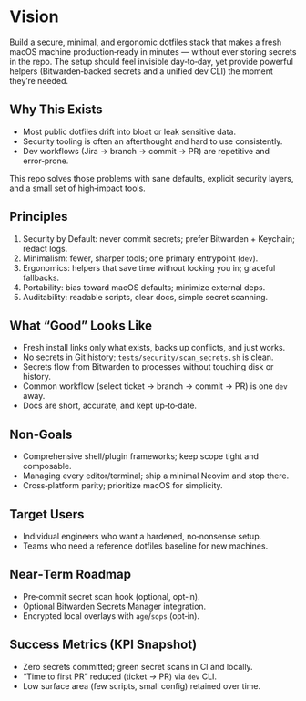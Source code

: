 # Vision

Build a secure, minimal, and ergonomic dotfiles stack that makes a fresh macOS machine production‑ready in minutes — without ever storing secrets in the repo. The setup should feel invisible day‑to‑day, yet provide powerful helpers (Bitwarden‑backed secrets and a unified dev CLI) the moment they’re needed.

## Why This Exists

- Most public dotfiles drift into bloat or leak sensitive data.
- Security tooling is often an afterthought and hard to use consistently.
- Dev workflows (Jira → branch → commit → PR) are repetitive and error‑prone.

This repo solves those problems with sane defaults, explicit security layers, and a small set of high‑impact tools.

## Principles

1. Security by Default: never commit secrets; prefer Bitwarden + Keychain; redact logs.
2. Minimalism: fewer, sharper tools; one primary entrypoint (`dev`).
3. Ergonomics: helpers that save time without locking you in; graceful fallbacks.
4. Portability: bias toward macOS defaults; minimize external deps.
5. Auditability: readable scripts, clear docs, simple secret scanning.

## What “Good” Looks Like

- Fresh install links only what exists, backs up conflicts, and just works.
- No secrets in Git history; `tests/security/scan_secrets.sh` is clean.
- Secrets flow from Bitwarden to processes without touching disk or history.
- Common workflow (select ticket → branch → commit → PR) is one `dev` away.
- Docs are short, accurate, and kept up‑to‑date.

## Non‑Goals

- Comprehensive shell/plugin frameworks; keep scope tight and composable.
- Managing every editor/terminal; ship a minimal Neovim and stop there.
- Cross‑platform parity; prioritize macOS for simplicity.

## Target Users

- Individual engineers who want a hardened, no‑nonsense setup.
- Teams who need a reference dotfiles baseline for new machines.

## Near‑Term Roadmap

- Pre‑commit secret scan hook (optional, opt‑in).
- Optional Bitwarden Secrets Manager integration.
- Encrypted local overlays with `age`/`sops` (opt‑in).

## Success Metrics (KPI Snapshot)

- Zero secrets committed; green secret scans in CI and locally.
- “Time to first PR” reduced (ticket → PR) via `dev` CLI.
- Low surface area (few scripts, small config) retained over time.
